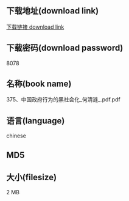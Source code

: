## 下载地址(download link)
[下载链接 download link](https://tutu365.netlify.app/?s=375%E3%80%81%E4%B8%AD%E5%9B%BD%E6%94%BF%E5%BA%9C%E8%A1%8C%E4%B8%BA%E7%9A%84%E9%BB%91%E7%A4%BE%E4%BC%9A%E5%8C%96_%E4%BD%95%E6%B8%85%E6%B6%9F_.pdf)

## 下载密码(download password)
8078

## 名称(book name)
375、中国政府行为的黑社会化_何清涟_.pdf.pdf

## 语言(language)
chinese

## MD5


## 大小(filesize)
2 MB
